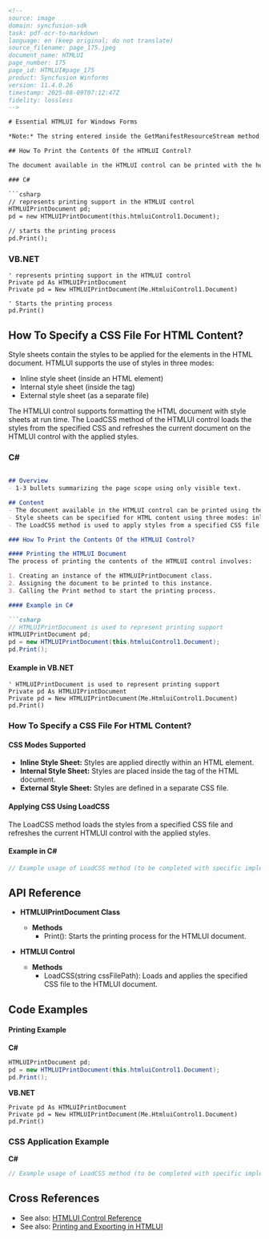 ```html
<!--
source: image
domain: syncfusion-sdk
task: pdf-ocr-to-markdown
language: en (keep original; do not translate)
source_filename: page_175.jpeg
document_name: HTMLUI
page_number: 175
page_id: HTMLUI#page_175
product: Syncfusion Winforms
version: 11.4.0.26
timestamp: 2025-08-09T07:12:47Z
fidelity: lossless
-->

# Essential HTMLUI for Windows Forms

*Note:* The string entered inside the GetManifestResourceStream method is in reference to the Default namespace found in the Properties window of the C# file in the Solution Explorer. This may vary for the users.

## How To Print the Contents Of the HTMLUI Control?

The document available in the HTMLUI control can be printed with the help of the HTMLUIPrintDocument class. The Print method of this class is used to start the document printing process.

### C#

```csharp
// represents printing support in the HTMLUI control
HTMLUIPrintDocument pd;
pd = new HTMLUIPrintDocument(this.htmluiControl1.Document);

// starts the printing process
pd.Print();
```

### VB.NET

```vbnet
' represents printing support in the HTMLUI control
Private pd As HTMLUIPrintDocument
Private pd = New HTMLUIPrintDocument(Me.HtmluiControl1.Document)

' Starts the printing process
pd.Print()
```

## How To Specify a CSS File For HTML Content?

Style sheets contain the styles to be applied for the elements in the HTML document. HTMLUI supports the use of styles in three modes:

- Inline style sheet (inside an HTML element)
- Internal style sheet (inside the tag)
- External style sheet (as a separate file)

The HTMLUI control supports formatting the HTML document with style sheets at run time. The LoadCSS method of the HTMLUI control loads the styles from the specified CSS and refreshes the current document on the HTMLUI control with the applied styles.

### C#

```csharp
```

```markdown
## Overview
- 1-3 bullets summarizing the page scope using only visible text.

## Content
- The document available in the HTMLUI control can be printed using the HTMLUIPrintDocument class.
- Style sheets can be specified for HTML content using three modes: inline, internal, and external.
- The LoadCSS method is used to apply styles from a specified CSS file.

### How To Print the Contents Of the HTMLUI Control?

#### Printing the HTMLUI Document
The process of printing the contents of the HTMLUI control involves:

1. Creating an instance of the HTMLUIPrintDocument class.
2. Assigning the document to be printed to this instance.
3. Calling the Print method to start the printing process.

#### Example in C#

```csharp
// HTMLUIPrintDocument is used to represent printing support
HTMLUIPrintDocument pd;
pd = new HTMLUIPrintDocument(this.htmluiControl1.Document);
pd.Print();
```

#### Example in VB.NET

```vbnet
' HTMLUIPrintDocument is used to represent printing support
Private pd As HTMLUIPrintDocument
Private pd = New HTMLUIPrintDocument(Me.HtmluiControl1.Document)
pd.Print()
```

### How To Specify a CSS File For HTML Content?

#### CSS Modes Supported
- **Inline Style Sheet:** Styles are applied directly within an HTML element.
- **Internal Style Sheet:** Styles are placed inside the tag of the HTML document.
- **External Style Sheet:** Styles are defined in a separate CSS file.

#### Applying CSS Using LoadCSS
The LoadCSS method loads the styles from a specified CSS file and refreshes the current HTMLUI control with the applied styles.

#### Example in C#

```csharp
// Example usage of LoadCSS method (to be completed with specific implementation details)
```

## API Reference

- **HTMLUIPrintDocument Class**
  - **Methods**
    - Print(): Starts the printing process for the HTMLUI document.

- **HTMLUI Control**
  - **Methods**
    - LoadCSS(string cssFilePath): Loads and applies the specified CSS file to the HTMLUI document.

## Code Examples

#### Printing Example

**C#**
```csharp
HTMLUIPrintDocument pd;
pd = new HTMLUIPrintDocument(this.htmluiControl1.Document);
pd.Print();
```

**VB.NET**
```vbnet
Private pd As HTMLUIPrintDocument
Private pd = New HTMLUIPrintDocument(Me.HtmluiControl1.Document)
pd.Print()
```

### CSS Application Example

**C#**
```csharp
// Example usage of LoadCSS method (to be completed with specific implementation details)
```

## Cross References

- See also: [HTMLUI Control Reference](#htmlui-control-reference)
- See also: [Printing and Exporting in HTMLUI](#printing-and-exporting)

<!-- tags: Syncfusion, HTMLUI, Windows Forms, Printing, CSS, HTMLUI Control, External Style Sheet, Internal Style Sheet, Inline Style Sheet, LoadCSS, Print Method, VB.NET, C# -->
```